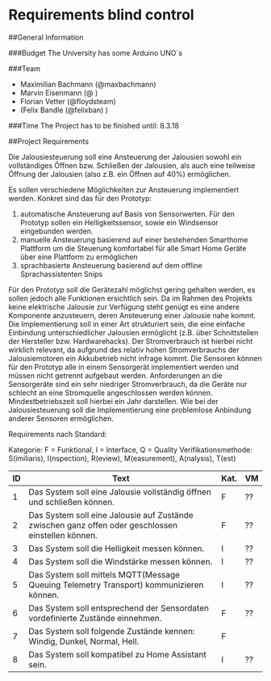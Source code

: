 # Requirements blind control

##General Information

###Budget
The University has some Arduino UNO´s

###Team
* Maximilian Bachmann (@maxbachmann)
* Marvin Eisenmann (@ )
* Florian Vetter (@floydsteam)
* (Felix Bandle (@felixban) )

###Time
The Project has to be finished until: 8.3.18


##Project Requirements

Die Jalousiesteuerung soll eine Ansteuerung der Jalousien sowohl ein vollständiges Öffnen bzw. Schließen der Jalousien, als auch eine teilweise Öffnung der Jalousien (also z.B. ein Öffnen auf 40%) ermöglichen.

Es sollen verschiedene Möglichkeiten zur Ansteuerung implementiert werden. Konkret sind das für den Prototyp:
1) automatische Ansteuerung auf Basis von Sensorwerten. Für den Prototyp sollen ein Helligkeitssensor, sowie ein Windsensor eingebunden werden.
2) manuelle Ansteuerung basierend auf einer bestehenden Smarthome Plattform um die Steuerung komfortabel für alle Smart Home Geräte über eine Plattform zu ermöglichen
3) sprachbasierte Ansteuerung basierend auf dem offline Sprachassistenten Snips

Für den Prototyp soll die Gerätezahl möglichst gering gehalten werden, es sollen jedoch alle Funktionen ersichtlich sein.
Da im Rahmen des Projekts keine elektrische Jalousie zur Verfügung steht genügt es eine andere Komponente anzusteuern, deren Ansteuerung einer Jalousie nahe kommt. Die Implementierung soll in einer Art strukturiert sein, die eine einfache Einbindung unterschiedlicher Jalousien ermöglicht (z.B. über Schnittstellen der Hersteller bzw. Hardwarehacks). Der Stromverbrauch ist hierbei nicht wirklich relevant, da aufgrund des relativ hohen Stromverbrauchs der Jalousiemotoren ein Akkubetrieb nicht infrage kommt. 
Die Sensoren können für den Prototyp alle in einem Sensorgerät implementiert werden und müssen nicht getrennt aufgebaut werden. Anforderungen an die Sensorgeräte sind ein sehr niedriger Stromverbrauch, da die Geräte nur schlecht an eine Stromquelle angeschlossen werden können. Mindestbetriebszeit soll hierbei ein Jahr darstellen. Wie bei der Jalousiesteuerung soll die Implementierung eine problemlose Anbindung anderer Sensoren ermöglichen.



Requirements nach Standard:

Kategorie: F = Funktional, I = Interface, Q = Quality
Verifikationsmethode: S(imiliaris), I(nspection), R(eview), M(easurement), A(nalysis), T(est)

|ID|Text        |Kat.|VM|
|--|-------------------------------------------------------------------------------------------------|----|--|
|1|Das System soll eine Jalousie vollständig öffnen und schließen können.|F|??|
|2|Das System soll eine Jalousie auf Zustände zwischen ganz offen oder geschlossen einstellen können.|F|??|
|3|Das System soll die Helligkeit messen können.|I|??|
|4|Das System soll die Windstärke messen können.|I|??|
|5|Das System soll mittels MQTT(Message Queuing Telemetry Transport) kommunizieren können.|I|??|
|6|Das System soll entsprechend der Sensordaten vordefinierte Zustände einnehmen.|F|??|
|7|Das System soll folgende Zustände kennen: Windig, Dunkel, Normal, Hell.|F||??|
|8|Das System soll kompatibel zu Home Assistant sein.|I|??|

